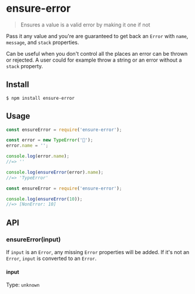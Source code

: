 # ensure-error

> Ensures a value is a valid error by making it one if not

Pass it any value and you're are guaranteed to get back an `Error` with `name`, `message`, and `stack` properties.

Can be useful when you don't control all the places an error can be thrown or rejected. A user could for example throw a string or an error without a `stack` property.

## Install

```
$ npm install ensure-error
```

## Usage

```js
const ensureError = require('ensure-error');

const error = new TypeError('🦄');
error.name = '';

console.log(error.name);
//=> ''

console.log(ensureError(error).name);
//=> 'TypeError'
```

```js
const ensureError = require('ensure-error');

console.log(ensureError(10));
//=> [NonError: 10]
```

## API

### ensureError(input)

If `input` is an `Error`, any missing `Error` properties will be added. If it's not an `Error`, `input` is converted to an `Error`.

#### input

Type: `unknown`
